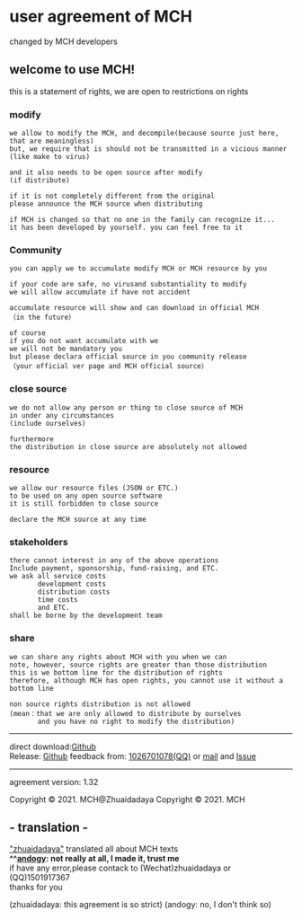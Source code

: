 # user agreement of MCH

changed by MCH developers<br>

## welcome to use MCH!
this is a statement of rights, we are open to restrictions on rights

### modify
```
we allow to modify the MCH, and decompile(because source just here, that are meaningless)
but, we require that is should not be transmitted in a vicious manner
(like make to virus)

and it also needs to be open source after modify
(if distribute)

if it is not completely different from the original
please announce the MCH source when distributing

if MCH is changed so that no one in the family can recognize it...
it has been developed by yourself. you can feel free to it
```

### Community
```
you can apply we to accumulate modify MCH or MCH resource by you

if your code are safe, no virusand substantiality to modify
we will allow accumulate if have not accident

accumulate resource will show and can download in official MCH
（in the future）

of course
if you do not want accumulate with we
we will not be mandatory you
but please declara official source in you community release
（your official ver page and MCH official source）
```

### close source
```
we do not allow any person or thing to close source of MCH
in under any circumstances
(include ourselves)

furthermore
the distribution in close source are absolutely not allowed
```

### resource
```
we allow our resource files (JSON or ETC.)
to be used on any open source software
it is still forbidden to close source

declare the MCH source at any time
```

### stakeholders
```
there cannot interest in any of the above operations
Include payment, sponsorship, fund-raising, and ETC.
we ask all service costs
       development costs
       distribution costs
       time costs
       and ETC. 
shall be borne by the development team
```

### share
```
we can share any rights about MCH with you when we can
note, however, source rights are greater than those distribution
this is we bottom line for the distribution of rights
therefore, although MCH has open rights, you cannot use it without a bottom line

non source rights distribution is not allowed
(mean：that we are only allowed to distribute by ourselves
       and you have no right to modify the distribution)
```

<hr>

direct download:[Github](https://raw.githubusercontent.com/andogy/MCH/main/Public/MCH.jar)<br>
Release: [Github](https://github.com/zhuaidadaya/MCH/releases)
feedback from:
[1026701078(QQ)](https://jq.qq.com/?_wv=1027&amp;k=xBFSpkKr) or 
[mail](mailto:1501917367@qq.com) and 
[Issue](https://github.com/zhuaidadaya/MCH/issues)
<hr>
agreement version: 1.32

Copyright © 2021. MCH@Zhuaidadaya
Copyright © 2021. MCH

## - translation -

["zhuaidadaya"](https://github.com/zhuaidadaya) translated all about MCH texts<br>
**^^[andogy](https://github.com/andogy): not really at all, I made it, trust me**<br>
if have any error,please contack to (Wechat)zhuaidadaya or (QQ)1501917367<br>
thanks for you<br>

(zhuaidadaya: this agreement is so strict)
(andogy: no, I don't think so)
